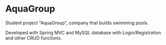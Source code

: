 # AquaGroup

Student project "AquaGroup", company that builds swimming pools.

Developed with Spring MVC and MySQL database with Login/Registration and other CRUD functions.

